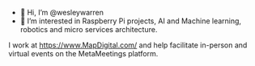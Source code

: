 - 👋 Hi, I’m @wesleywarren
- 👀 I’m interested in Raspberry Pi projects, AI and Machine learning, robotics and micro services architecture.

I work at https://www.MapDigital.com/ and help facilitate in-person and virtual events on the MetaMeetings platform.

<!---
wesleywarren/wesleywarren is a ✨ special ✨ repository because its `README.md` (this file) appears on your GitHub profile.
You can click the Preview link to take a look at your changes.
--->

